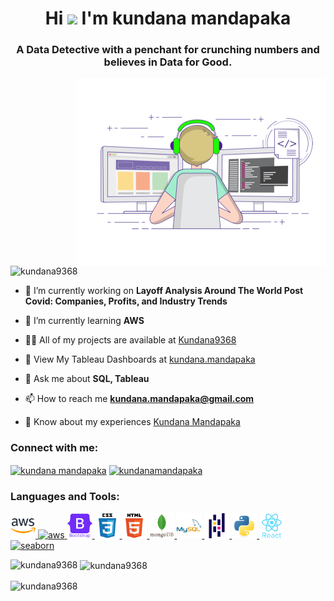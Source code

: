 <h1 align="center">Hi <img src="https://media.giphy.com/media/hvRJCLFzcasrR4ia7z/giphy.gif" width="25px"> I'm kundana mandapaka</h1>
<h3 align="center">A Data Detective with a penchant for crunching numbers and believes in Data for Good.</h3>
<img align="right" alt="Coding" width="400" src="https://raw.githubusercontent.com/devSouvik/devSouvik/master/gif3.gif">

<p align="left"> <img src="https://komarev.com/ghpvc/?username=kundana9368&label=Profile%20views&color=0e75b6&style=flat" alt="kundana9368" /> </p>

- 🔭 I’m currently working on **Layoff Analysis Around The World Post Covid: Companies, Profits, and Industry Trends**

- 🌱 I’m currently learning **AWS**

- 👨‍💻 All of my projects are available at [Kundana9368](https://github.com/Kundana9368)

- 📝 View My Tableau Dashboards at [kundana.mandapaka](https://public.tableau.com/app/profile/kundana.mandapaka/vizzes)

- 💬 Ask me about **SQL, Tableau**

- 📫 How to reach me **<kundana.mandapaka@gmail.com>**

- 📄 Know about my experiences [Kundana Mandapaka](https://www.linkedin.com/in/kundana-mandapaka-267531206/)

<h3 align="left">Connect with me:</h3>
<p align="left">
<a href="https://www.linkedin.com/in/kundana-mandapaka-267531206/" target="blank"><img align="center" src="https://raw.githubusercontent.com/rahuldkjain/github-profile-readme-generator/master/src/images/icons/Social/linked-in-alt.svg" alt="kundana mandapaka" height="30" width="40" /></a>
<a href="https://leetcode.com/u/kundanamandapaka/" target="blank"><img align="center" src="https://raw.githubusercontent.com/rahuldkjain/github-profile-readme-generator/master/src/images/icons/Social/leet-code.svg" alt="kundanamandapaka" height="30" width="40" /></a>
</p>
</p>

<h3 align="left">Languages and Tools:</h3>
<p align="left"> <a href="https://aws.amazon.com" target="_blank" rel="noreferrer"> <img src="https://raw.githubusercontent.com/devicons/devicon/master/icons/amazonwebservices/amazonwebservices-original-wordmark.svg" alt="aws" width="40" height="40"/> </a> 
<a href="https://www.tutorialspoint.com/r/index.htm" target="_blank" rel="noreferrer"> <img src="https://images.app.goo.gl/xrgDhGSyah3gu6CA8" alt="aws" width="40" height="40"/> </a> <a href="https://getbootstrap.com" target="_blank" rel="noreferrer"> <img src="https://raw.githubusercontent.com/devicons/devicon/master/icons/bootstrap/bootstrap-plain-wordmark.svg" alt="bootstrap" width="40" height="40"/> </a> <a href="https://www.w3schools.com/css/" target="_blank" rel="noreferrer"> <img src="https://raw.githubusercontent.com/devicons/devicon/master/icons/css3/css3-original-wordmark.svg" alt="css3" width="40" height="40"/> </a> <a href="https://www.w3.org/html/" target="_blank" rel="noreferrer"> <img src="https://raw.githubusercontent.com/devicons/devicon/master/icons/html5/html5-original-wordmark.svg" alt="html5" width="40" height="40"/> </a> <a href="https://www.mongodb.com/" target="_blank" rel="noreferrer"> <img src="https://raw.githubusercontent.com/devicons/devicon/master/icons/mongodb/mongodb-original-wordmark.svg" alt="mongodb" width="40" height="40"/> </a> <a href="https://www.mysql.com/" target="_blank" rel="noreferrer"> <img src="https://raw.githubusercontent.com/devicons/devicon/master/icons/mysql/mysql-original-wordmark.svg" alt="mysql" width="40" height="40"/> </a> <a href="https://pandas.pydata.org/" target="_blank" rel="noreferrer"> <img src="https://raw.githubusercontent.com/devicons/devicon/2ae2a900d2f041da66e950e4d48052658d850630/icons/pandas/pandas-original.svg" alt="pandas" width="40" height="40"/> </a> <a href="https://www.python.org" target="_blank" rel="noreferrer"> <img src="https://raw.githubusercontent.com/devicons/devicon/master/icons/python/python-original.svg" alt="python" width="40" height="40"/> </a> <a href="https://reactjs.org/" target="_blank" rel="noreferrer"> <img src="https://raw.githubusercontent.com/devicons/devicon/master/icons/react/react-original-wordmark.svg" alt="react" width="40" height="40"/> </a> <a href="https://seaborn.pydata.org/" target="_blank" rel="noreferrer"> <img src="https://seaborn.pydata.org/_images/logo-mark-lightbg.svg" alt="seaborn" width="40" height="40"/> </a> </p>

<p><img align="left" src="https://github-readme-stats.vercel.app/api/top-langs?username=kundana9368&show_icons=true&locale=en&layout=compact" alt="kundana9368" /></p>

<p>&nbsp;<img align="center" src="https://github-readme-stats.vercel.app/api?username=kundana9368&show_icons=true&locale=en" alt="kundana9368" /></p>

<p><img align="center" src="https://github-readme-streak-stats.herokuapp.com/?user=kundana9368&" alt="kundana9368" /></p>